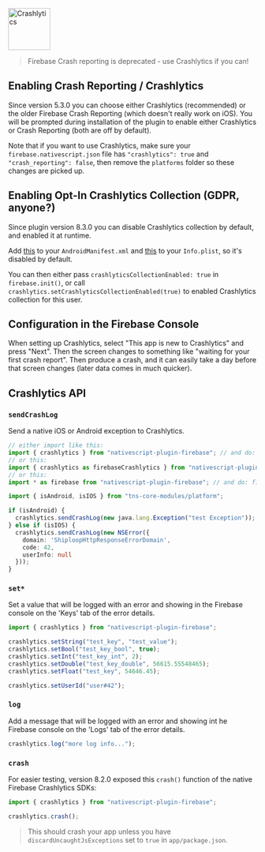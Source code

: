 <img src="https://raw.githubusercontent.com/EddyVerbruggen/nativescript-plugin-firebase/master/docs/images/features/crashlytics.png" height="85px" alt="Crashlytics"/>

> Firebase Crash reporting is deprecated - use Crashlytics if you can!

## Enabling Crash Reporting / Crashlytics
Since version 5.3.0 you can choose either Crashlytics (recommended) or the older Firebase Crash Reporting (which doesn't really work on iOS).
You will be prompted during installation of the plugin to enable either Crashlytics or Crash Reporting (both are off by default).

Note that if you want to use Crashlytics, make sure your `firebase.nativescript.json` file has `"crashlytics": true` and `"crash_reporting": false`,
then remove the `platforms` folder so these changes are picked up.

## Enabling Opt-In Crashlytics Collection (GDPR, anyone?)
Since plugin version 8.3.0 you can disable Crashlytics collection by default, and enabled it at runtime.

Add [this](https://github.com/EddyVerbruggen/nativescript-plugin-firebase/blob/7418905a22661dfc3bf40d1a67a5e7254c89d54e/demo/app_resources/Android/src/main/AndroidManifest.xml#L32-L34) to your `AndroidManifest.xml`
and [this](https://github.com/EddyVerbruggen/nativescript-plugin-firebase/blob/7418905a22661dfc3bf40d1a67a5e7254c89d54e/demo/app_resources/iOS/Info.plist#L109-L110) to your `Info.plist`, so it's disabled by default.

You can then either pass `crashlyticsCollectionEnabled: true` in `firebase.init()`,
or call `crashlytics.setCrashlyticsCollectionEnabled(true)` to enabled Crashlytics collection for this user.

## Configuration in the Firebase Console
When setting up Crashlytics, select "This app is new to Crashlytics" and press "Next".
Then the screen changes to something like "waiting for your first crash report".
Then produce a crash, and it can easily take a day before that screen changes (later data comes in much quicker).

## Crashlytics API

### `sendCrashLog`
Send a native iOS or Android exception to Crashlytics.

```typescript
// either import like this:
import { crashlytics } from "nativescript-plugin-firebase"; // and do: crashlytics.sendCrashLog
// or this:
import { crashlytics as firebaseCrashlytics } from "nativescript-plugin-firebase"; // and do: firebaseCrashlytics.sendCrashLog
// or this:
import * as firebase from "nativescript-plugin-firebase"; // and do: firebase.crashlytics.sendCrashLog

import { isAndroid, isIOS } from "tns-core-modules/platform";

if (isAndroid) {
  crashlytics.sendCrashLog(new java.lang.Exception("test Exception"));
} else if (isIOS) {
  crashlytics.sendCrashLog(new NSError({
    domain: 'ShiploopHttpResponseErrorDomain',
    code: 42,
    userInfo: null
  }));
}
```

### `set*`
Set a value that will be logged with an error and showing in the Firebase console on the 'Keys' tab of the error details.

```typescript
import { crashlytics } from "nativescript-plugin-firebase";

crashlytics.setString("test_key", "test_value");
crashlytics.setBool("test_key_bool", true);
crashlytics.setInt("test_key_int", 2);
crashlytics.setDouble("test_key_double", 56615.55548465);
crashlytics.setFloat("test_key", 54646.45);

crashlytics.setUserId("user#42");
```

### `log`
Add a message that will be logged with an error and showing int he Firebase console on the 'Logs' tab of the error details.

```typescript
crashlytics.log("more log info...");
```

### `crash`
For easier testing, version 8.2.0 exposed this `crash()` function of the native Firebase Crashlytics SDKs:

```typescript
import { crashlytics } from "nativescript-plugin-firebase";

crashlytics.crash();
```

> This should crash your app unless you have `discardUncaughtJsExceptions` set to `true` in `app/package.json`.